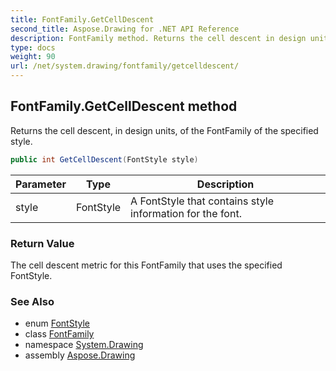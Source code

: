```yaml
---
title: FontFamily.GetCellDescent
second_title: Aspose.Drawing for .NET API Reference
description: FontFamily method. Returns the cell descent in design units of the FontFamily of the specified style
type: docs
weight: 90
url: /net/system.drawing/fontfamily/getcelldescent/
---
```

## FontFamily.GetCellDescent method

Returns the cell descent, in design units, of the FontFamily of the specified style.

```csharp
public int GetCellDescent(FontStyle style)
```

| Parameter | Type | Description |
| --- | --- | --- |
| style | FontStyle | A FontStyle that contains style information for the font. |

### Return Value

The cell descent metric for this FontFamily that uses the specified FontStyle.

### See Also

* enum [FontStyle](../../fontstyle/)
* class [FontFamily](../)
* namespace [System.Drawing](../../fontfamily/)
* assembly [Aspose.Drawing](../../../)


